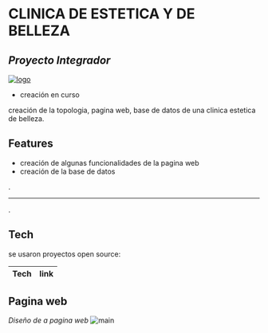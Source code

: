 # CLINICA DE ESTETICA Y DE BELLEZA
## _Proyecto Integrador_


[![logo]][pg]

- creación en curso

creación de la topologia, pagina web, base de datos de una clinica estetica de belleza.


## Features
- creación de algunas funcionalidades de la pagina web
- creación de la base de datos

.

----------
.

## Tech

se usaron proyectos open source:

|Tech|link|
| ------ | ------ |


## Pagina web
*Diseño de a pagina web*
![main]



[logo]: <https://kevinbecerra3717.github.io/proyecto_integrador-Clinica-de-estetica-y-belleza/logo.jpeg>
[pg]: <https://kevinbecerra3717.github.io/proyecto_integrador-Clinica-de-estetica-y-belleza/main.html>
[main]: <https://kevinbecerra3717.github.io/proyecto_integrador-Clinica-de-estetica-y-belleza/main.jpeg>
